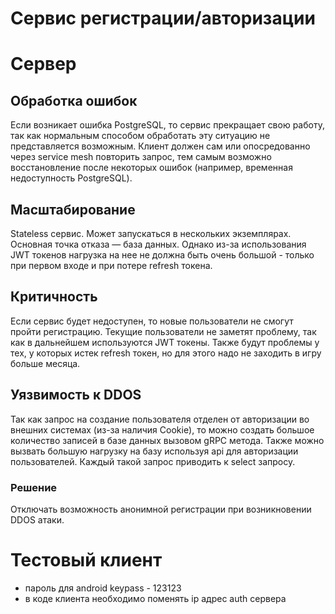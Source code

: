 # Сервис регистрации/авторизации

# Сервер

## Обработка ошибок

Если возникает ошибка PostgreSQL, то сервис прекращает свою работу, так как нормальным способом обработать эту ситуацию
не представляется возможным. Клиент должен сам или опосредованно через service mesh повторить запрос, тем самым возможно
восстановление после некоторых ошибок (например, временная недоступность PostgreSQL).

## Масштабирование

Stateless сервис. Может запускаться в нескольких экземплярах. Основная точка отказа — база данных. Однако из-за
использования JWT токенов нагрузка на нее не должна быть очень большой - только при первом входе и при потере refresh
токена.

## Критичность

Если сервис будет недоступен, то новые пользователи не смогут пройти регистрацию. Текущие пользователи не заметят
проблему, так как в дальнейшем используются JWT токены. Также будут проблемы у тех, у которых истек refresh токен, но
для этого надо не заходить в игру больше месяца.

## Уязвимость к DDOS

Так как запрос на создание пользователя отделен от авторизации во внешних системах (из-за наличия Cookie), то можно
создать большое количество записей в базе данных вызовом gRPC метода. Также можно вызвать большую нагрузку на базу
используя api для авторизации пользователей. Каждый такой запрос приводить к select запросу.

### Решение

Отключать возможность анонимной регистрации при возникновении DDOS атаки.

# Тестовый клиент

- пароль для android keypass - 123123
- в коде клиента необходимо поменять ip адрес auth сервера

